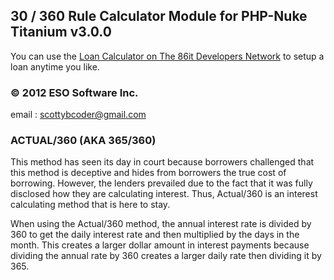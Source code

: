 ## 30 / 360 Rule Calculator Module for PHP-Nuke Titanium v3.0.0

You can use the [Loan Calculator on The 86it Developers Network](https://hub.86it.us) to setup a loan anytime you like.

### © 2012 ESO Software Inc.
email : scottybcoder@gmail.com

### ACTUAL/360 (AKA 365/360)

This method has seen its day in court because borrowers challenged that this method is deceptive and hides from borrowers the true cost of borrowing. However, the lenders prevailed due to the fact that it was fully disclosed how they are calculating interest. Thus, Actual/360 is an interest calculating method that is here to stay.

When using the Actual/360 method, the annual interest rate is divided by 360 to get the daily interest rate and then multiplied by the days in the month. This creates a larger dollar amount in interest payments because dividing the annual rate by 360 creates a larger daily rate then dividing it by 365.
